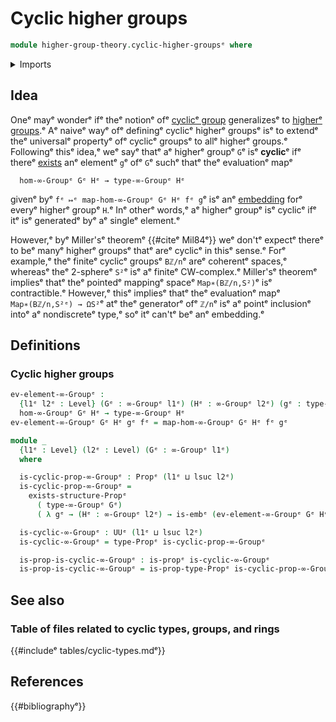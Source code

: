 # Cyclic higher groups

```agda
module higher-group-theory.cyclic-higher-groupsᵉ where
```

<details><summary>Imports</summary>

```agda
open import foundation.embeddingsᵉ
open import foundation.existential-quantificationᵉ
open import foundation.propositionsᵉ
open import foundation.universe-levelsᵉ

open import higher-group-theory.higher-groupsᵉ
open import higher-group-theory.homomorphisms-higher-groupsᵉ
```

</details>

## Idea

Oneᵉ mayᵉ wonderᵉ ifᵉ theᵉ notionᵉ ofᵉ [cyclicᵉ group](group-theory.cyclic-groups.mdᵉ)
generalizesᵉ to [higherᵉ groups](higher-group-theory.higher-groups.md).ᵉ Aᵉ naiveᵉ
wayᵉ ofᵉ definingᵉ cyclicᵉ higherᵉ groupsᵉ isᵉ to extendᵉ theᵉ universalᵉ propertyᵉ ofᵉ
cyclicᵉ groupsᵉ to allᵉ higherᵉ groups.ᵉ Followingᵉ thisᵉ idea,ᵉ weᵉ sayᵉ thatᵉ aᵉ higherᵉ
groupᵉ `G`ᵉ isᵉ **cyclic**ᵉ ifᵉ thereᵉ
[exists](foundation.existential-quantification.mdᵉ) anᵉ elementᵉ `g`ᵉ ofᵉ `G`ᵉ suchᵉ
thatᵉ theᵉ evaluationᵉ mapᵉ

```text
  hom-∞-Groupᵉ Gᵉ Hᵉ → type-∞-Groupᵉ Hᵉ
```

givenᵉ byᵉ `fᵉ ↦ᵉ map-hom-∞-Groupᵉ Gᵉ Hᵉ fᵉ g`ᵉ isᵉ anᵉ
[embedding](foundation.embeddings.mdᵉ) forᵉ everyᵉ higherᵉ groupᵉ `H`.ᵉ Inᵉ otherᵉ
words,ᵉ aᵉ higherᵉ groupᵉ isᵉ cyclicᵉ ifᵉ itᵉ isᵉ generatedᵉ byᵉ aᵉ singleᵉ element.ᵉ

However,ᵉ byᵉ Miller'sᵉ theoremᵉ {{#citeᵉ Mil84ᵉ}} weᵉ don'tᵉ expectᵉ thereᵉ to beᵉ manyᵉ
higherᵉ groupsᵉ thatᵉ areᵉ cyclicᵉ in thisᵉ sense.ᵉ Forᵉ example,ᵉ theᵉ finiteᵉ cyclicᵉ
groupsᵉ `Bℤ/n`ᵉ areᵉ coherentᵉ spaces,ᵉ whereasᵉ theᵉ 2-sphereᵉ `S²`ᵉ isᵉ aᵉ finiteᵉ
CW-complex.ᵉ Miller'sᵉ theoremᵉ impliesᵉ thatᵉ theᵉ pointedᵉ mappingᵉ spaceᵉ
`Map∗(Bℤ/n,S²)`ᵉ isᵉ contractible.ᵉ However,ᵉ thisᵉ impliesᵉ thatᵉ theᵉ evaluationᵉ mapᵉ
`Map∗(Bℤ/n,S²ᵉ) → ΩS²`ᵉ atᵉ theᵉ generatorᵉ ofᵉ `ℤ/n`ᵉ isᵉ aᵉ pointᵉ inclusionᵉ intoᵉ aᵉ
nondiscreteᵉ type,ᵉ soᵉ itᵉ can'tᵉ beᵉ anᵉ embedding.ᵉ

## Definitions

### Cyclic higher groups

```agda
ev-element-∞-Groupᵉ :
  {l1ᵉ l2ᵉ : Level} (Gᵉ : ∞-Groupᵉ l1ᵉ) (Hᵉ : ∞-Groupᵉ l2ᵉ) (gᵉ : type-∞-Groupᵉ Gᵉ) →
  hom-∞-Groupᵉ Gᵉ Hᵉ → type-∞-Groupᵉ Hᵉ
ev-element-∞-Groupᵉ Gᵉ Hᵉ gᵉ fᵉ = map-hom-∞-Groupᵉ Gᵉ Hᵉ fᵉ gᵉ

module _
  {l1ᵉ : Level} (l2ᵉ : Level) (Gᵉ : ∞-Groupᵉ l1ᵉ)
  where

  is-cyclic-prop-∞-Groupᵉ : Propᵉ (l1ᵉ ⊔ lsuc l2ᵉ)
  is-cyclic-prop-∞-Groupᵉ =
    exists-structure-Propᵉ
      ( type-∞-Groupᵉ Gᵉ)
      ( λ gᵉ → (Hᵉ : ∞-Groupᵉ l2ᵉ) → is-embᵉ (ev-element-∞-Groupᵉ Gᵉ Hᵉ gᵉ))

  is-cyclic-∞-Groupᵉ : UUᵉ (l1ᵉ ⊔ lsuc l2ᵉ)
  is-cyclic-∞-Groupᵉ = type-Propᵉ is-cyclic-prop-∞-Groupᵉ

  is-prop-is-cyclic-∞-Groupᵉ : is-propᵉ is-cyclic-∞-Groupᵉ
  is-prop-is-cyclic-∞-Groupᵉ = is-prop-type-Propᵉ is-cyclic-prop-∞-Groupᵉ
```

## See also

### Table of files related to cyclic types, groups, and rings

{{#includeᵉ tables/cyclic-types.mdᵉ}}

## References

{{#bibliographyᵉ}}